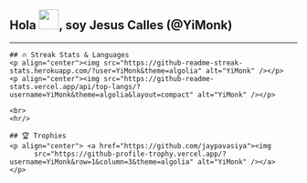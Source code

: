 ## Hola <img src="https://media.giphy.com/media/hvRJCLFzcasrR4ia7z/giphy.gif" width="35">, soy Jesus Calles (@YiMonk)






<hr/> 
    
    ## 🔥 Streak Stats & Languages
    <p align="center"><img src="https://github-readme-streak-stats.herokuapp.com/?user=YiMonk&theme=algolia" alt="YiMonk" /></p>
    <p align="center"><img src="https://github-readme-stats.vercel.app/api/top-langs/?username=YiMonk&theme=algolia&layout=compact" alt="YiMonk" /></p>
    
    <br>
    <hr/>
    
    ## 🏆 Trophies
    <p align="center"> <a href="https://github.com/jaypavasiya"><img
          src="https://github-profile-trophy.vercel.app/?username=YiMonk&row=1&column=3&theme=algolia" alt="YiMonk" /></a>  </p>
    

